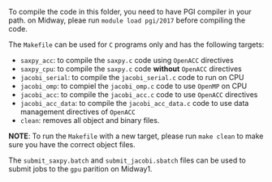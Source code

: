 To compile the code in this folder, you need to have PGI compiler in your path. on Midway, pleae run `module load pgi/2017`
before compiling the code.

The `Makefile` can be used for `C` programs only and has the following targets:
* `saxpy_acc`: to compile the `saxpy.c` code using `OpenACC` directives
* `saxpy_cpu`: to compile the `saxpy.c` code **without** `OpenACC` directives
* `jacobi_serial`: to compile the `jacobi_serial.c` code to run on CPU
* `jacobi_omp`: to compiel the `jacobi_omp.c` code to use `OpenMP` on CPU
* `jacobi_acc`: to compile the `jacobi_acc.c` code to use `OpenACC` directives
* `jacobi_acc_data`: to compile the `jacobi_acc_data.c` code to use data management directives of `OpenACC`
* `clean`: removes all object and binary files.

**NOTE**: To run the `Makefile` with a new target, please run `make clean` to make sure you have the correct object files.

The `submit_saxpy.batch` and `submit_jacobi.sbatch` files can be used to submit jobs to the `gpu` parition on Midway1.
